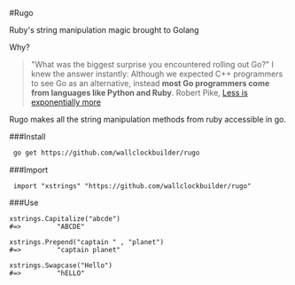 #Rugo

Ruby's string manipulation magic brought to Golang

Why?
>  "What was the biggest surprise you encountered rolling out Go?" I knew the answer instantly: Although we expected C++ programmers to see Go as an alternative, instead **most Go programmers come from languages like Python and Ruby**. 
 Robert Pike, [Less is exponentially more](http://commandcenter.blogspot.com/2012/06/less-is-exponentially-more.html)

Rugo makes all the string manipulation methods from ruby accessible in go.


###Install
```bash
 go get https://github.com/wallclockbuilder/rugo
```

###Import
```golang
 import "xstrings" "https://github.com/wallclockbuilder/rugo"
```

###Use
```golang
xstrings.Capitalize("abcde")
#=> 		"ABCDE"

xstrings.Prepend("captain " , "planet")
#=> 		"captain planet"

xstrings.Swapcase("Hello")
#=> 		"hELLO"
```
